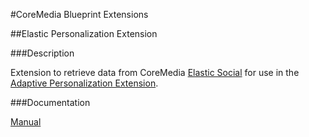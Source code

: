 #CoreMedia Blueprint Extensions

##Elastic Personalization Extension

###Description

Extension to retrieve data from CoreMedia [Elastic Social](../es/README.md) for use in the 
[Adaptive Personalization Extension](../p13n/README.md).

###Documentation

[Manual](https://documentation.coremedia.com/cm8/current/manuals/coremedia-en/webhelp/content/personalization_extension_modules_overview.html)
